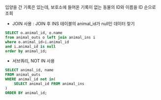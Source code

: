 입양을 간 기록은 있는데, 보호소에 들어온 기록이 없는 동물의 ID와 이름을 ID 순으로 조회

- JOIN 사용 : JOIN 후 INS 테이블의 animal_id가 null인 데이터 찾기
```sql
SELECT o.animal_id, o.name
from animal_outs o left join animal_ins i
where o.animal_id=i.animal_id
and i.animal_id is null
order by animal_id;
```

- 서브쿼리, NOT IN 사용
```sql
SELECT animal_id, name
FROM animal_outs
WHERE animal_id not in(
    SELECT animal_id FROM animal_ins
)
ORDER BY animal_id;
```
